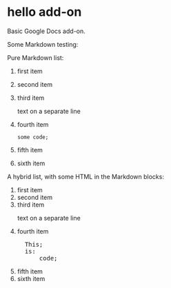 # hello add-on

Basic Google Docs add-on.

Some Markdown testing:

Pure Markdown list:

1.  first item
1.  second item
1.  third item

    text on a separate line

1.  fourth item

    ```
    some code;
    ```

1.  fifth item

1.  sixth item


A hybrid list, with some HTML in the Markdown blocks:

1.  first item
1.  second item
1.  third item <p>text on a separate line</p>
1.  fourth item
    <pre>
      This;
      is:
          code;
    </pre>
1.  fifth item
1.  sixth item

